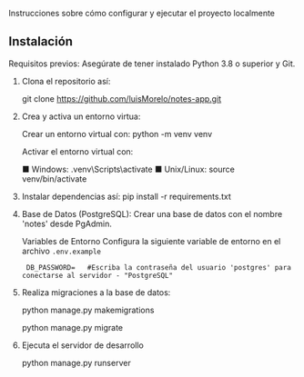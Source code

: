 Instrucciones sobre cómo configurar y ejecutar el proyecto localmente


## Instalación
Requisitos previos:
Asegúrate de tener instalado Python 3.8 o superior y Git.

1. Clona el repositorio así: 

    git clone https://github.com/luisMorelo/notes-app.git

2. Crea y activa un entorno virtua:

    Crear un entorno virtual con: python -m venv venv

    Activar el entorno virtual con:

    ■ Windows: .venv\Scripts\activate
    ■ Unix/Linux: source venv/bin/activate


3. Instalar dependencias así: pip install -r requirements.txt


4. Base de Datos (PostgreSQL):
    Crear una base de datos con el nombre 'notes' desde PgAdmin.

    Variables de Entorno
        Configura la siguiente variable de entorno en el archivo `.env.example`

        DB_PASSWORD=   #Escriba la contraseña del usuario 'postgres' para conectarse al servidor - "PostgreSQL"


5. Realiza migraciones a la base de datos:

    python manage.py makemigrations 

    python manage.py migrate


5. Ejecuta el servidor de desarrollo

    python manage.py runserver